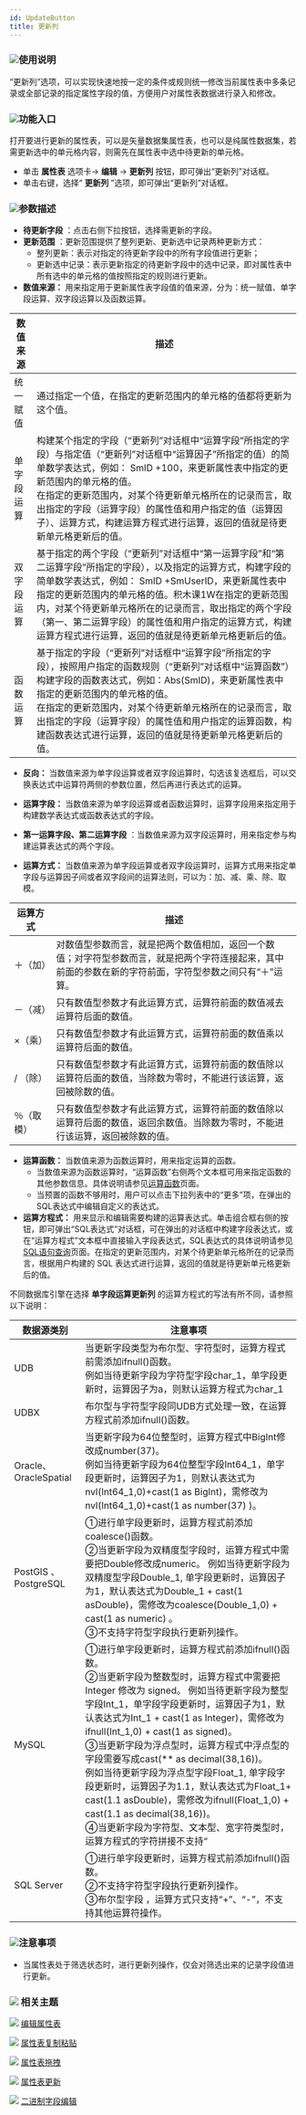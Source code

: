 ```yaml
---
id: UpdateButton
title: 更新列
---
```

### ![](../../img/read.gif)使用说明

“更新列”选项，可以实现快速地按一定的条件或规则统一修改当前属性表中多条记录或全部记录的指定属性字段的值，方便用户对属性表数据进行录入和修改。

### ![](../../img/read.gif)功能入口

打开要进行更新的属性表，可以是矢量数据集属性表，也可以是纯属性数据集，若需更新选中的单元格内容，则需先在属性表中选中待更新的单元格。

  * 单击 **属性表** 选项卡-> **编辑** -> **更新列** 按钮，即可弹出“更新列”对话框。 
  * 单击右键，选择“ **更新列** ”选项，即可弹出“更新列”对话框。

### ![](../../img/read.gif)参数描述

  * **待更新字段** ：点击右侧下拉按钮，选择需更新的字段。
  * **更新范围** ：更新范围提供了整列更新、更新选中记录两种更新方式： 
    * 整列更新：表示对指定的待更新字段中的所有字段值进行更新；
    * 更新选中记录：表示更新指定的待更新字段中的选中记录，即对属性表中所有选中的单元格的值按照指定的规则进行更新。
  * **数值来源：** 用来指定用于更新属性表字段值的值来源，分为：统一赋值、单字段运算、双字段运算以及函数运算。    
  
数值来源  | 描述  
---|---  
统一赋值  | 通过指定一个值，在指定的更新范围内的单元格的值都将更新为这个值。  
单字段运算  |构建某个指定的字段（“更新列”对话框中“运算字段”所指定的字段）与指定值（“更新列”对话框中“运算因子”所指定的值）的简单数学表达式，例如： SmID +100，来更新属性表中指定的更新范围内的单元格的值。</br>在指定的更新范围内，对某个待更新单元格所在的记录而言，取出指定的字段（运算字段）的属性值和用户指定的值（运算因子）、运算方式，构建运算方程式进行运算，返回的值就是待更新单元格更新后的值。  
双字段运算  |基于指定的两个字段（“更新列”对话框中“第一运算字段”和“第二运算字段”所指定的字段），以及指定的运算方式，构建字段的简单数学表达式，例如： SmID +SmUserID，来更新属性表中指定的更新范围内的单元格的值。积木课1W在指定的更新范围内，对某个待更新单元格所在的记录而言，取出指定的两个字段（第一、第二运算字段）的属性值和用户指定的运算方式，构建运算方程式进行运算，返回的值就是待更新单元格更新后的值。   
函数运算  |基于指定的字段（“更新列”对话框中“运算字段”所指定的字段），按照用户指定的函数规则（“更新列”对话框中“运算函数”）构建字段的函数表达式，例如：Abs(SmID)，来更新属性表中指定的更新范围内的单元格的值。</br>在指定的更新范围内，对某个待更新单元格所在的记录而言，取出指定的字段（运算字段）的属性值和用户指定的运算函数，构建函数表达式进行运算，返回的值就是待更新单元格更新后的值。  
  
  * **反向：** 当数值来源为单字段运算或者双字段运算时，勾选该复选框后，可以交换表达式中运算符两侧的参数位置，然后再进行表达式的运算。
  * **运算字段：** 当数值来源为单字段运算或者函数运算时，运算字段用来指定用于构建数学表达式或函数表达式的字段。

  * **第一运算字段、第二运算字段** ：当数值来源为双字段运算时，用来指定参与构建运算表达式的两个字段。
  * **运算方式：** 当数值来源为单字段运算或者双字段运算时，运算方式用来指定单字段与运算因子间或者双字段间的运算法则，可以为：加、减、乘、除、取模。   
   
运算方式  | 描述  
---|---  
＋（加）  |对数值型参数而言，就是把两个数值相加，返回一个数值；对字符型参数而言，就是把两个字符连接起来，其中前面的参数在新的字符前面，字符型参数之间只有“＋”运算。   
－（减）  |只有数值型参数才有此运算方式，运算符前面的数值减去运算符后面的数值。   
×（乘）  |只有数值型参数才有此运算方式，运算符前面的数值乘以运算符后面的数值。  
/ （除）  |只有数值型参数才有此运算方式，运算符前面的数值除以运算符后面的数值，当除数为零时，不能进行该运算，返回被除数的值。  
％（取模）  |只有数值型参数才有此运算方式，运算符前面的数值除以运算符后面的数值，返回余数值。当除数为零时，不能进行该运算，返回被除数的值。  
  
  * **运算函数：** 当数值来源为函数运算时，用来指定运算的函数。 
    * 当数值来源为函数运算时，“运算函数”右侧两个文本框可用来指定函数的其他参数信息。具体说明请参见[运算函数](Functions)页面。
    * 当预置的函数不够用时，用户可以点击下拉列表中的“更多”项，在弹出的SQL表达式中编辑自定义的表达式。
  * **运算方程式：** 用来显示和编辑需要构建的运算表达式。单击组合框右侧的按钮，即可弹出“SQL表达式”对话框，可在弹出的对话框中构建字段表达式，或在“运算方程式”文本框中直接输入字段表达式，SQL表达式的具体说明请参见[SQL语句查询](../../Query/SQLQueryDia)页面。在指定的更新范围内，对某个待更新单元格所在的记录而言，根据用户构建的 SQL 表达式进行运算，返回的值就是待更新单元格更新后的值。

不同数据库引擎在选择 **单字段运算更新列** 的运算方程式的写法有所不同，请参照以下说明：

数据源类别  | 注意事项  
---|---  
UDB |当更新字段类型为布尔型、字符型时，运算方程式前需添加ifnull()函数。</br>例如当待更新字段为字符型字段char_1，单字段更新时，运算因子为a，则默认运算方程式为char_1 || 'a'，需修改为ifnull(char_1,’’) || 'a'。  
UDBX  |布尔型与字符型字段同UDB方式处理一致，在运算方程式前添加ifnull()函数。  
Oracle、OracleSpatial  |当更新字段为64位整型时，运算方程式中BigInt修改成number(37)。  </br>例如当待更新字段为64位整型字段Int64_1，单字段更新时，运算因子为1，则默认表达式为nvl(Int64_1,0)+cast(1 as BigInt)，需修改为nvl(Int64_1,0)+cast(1 as number(37) )。   
PostGIS 、PostgreSQL |①进行单字段更新时，运算方程式前添加coalesce()函数。</br>②当更新字段为双精度型字段时，运算方程式中需要把Double修改成numeric。 例如当待更新字段为双精度型字段Double_1, 单字段更新时，运算因子为1，默认表达式为Double_1 + cast(1 asDouble)，需修改为coalesce(Double_1,0) + cast(1 as numeric) 。</br>③不支持字符型字段执行更新列操作。  
MySQL  |①进行单字段更新时，运算方程式前添加ifnull()函数。</br>②当更新字段为整数型时，运算方程式中需要把Integer 修改为 signed。 例如当待更新字段为整型字段Int_1，单字段字段更新时，运算因子为1，默认表达式为Int_1 + cast(1 as Integer)，需修改为ifnull(Int_1,0) + cast(1 as signed)。</br>③当更新字段为浮点型时，运算方程式中浮点型的字段需要写成cast(** as decimal(38,16))。  </br>例如当待更新字段为浮点型字段Float_1, 单字段字段更新时，运算因子为1.1，默认表达式为Float_1+ cast(1.1 asDouble)，需修改为ifnull(Float_1,0) + cast(1.1 as decimal(38,16))。</br>④当更新字段为字符型、文本型、宽字符类型时，运算方程式的字符拼接不支持“||”，应修改为concat(字段名/值，值/字段名)函数。 例如当更新字段为文本型字段Text_1，单字段字段更新时拼接字符aa，运算表达式的正确写法为：concat(ifnull(Text_1,’’),‘aa’)。  
SQL Server |①进行单字段更新时，运算方程式前添加ifnull()函数。</br>②不支持字符型字段执行更新列操作。</br>③布尔型字段 ，运算方式只支持“+”、“-”，不支持其他运算符操作。  
  
### ![](../../img/read.gif)注意事项

  * 当属性表处于筛选状态时，进行更新列操作，仅会对筛选出来的记录字段值进行更新。

### ![](../../img/seealso.png) 相关主题

![](../../img/smalltitle.png)  [编辑属性表](Editgroup)

![](../../img/smalltitle.png)  [属性表复制粘贴](CopyAndPaste)

![](../../img/smalltitle.png)  [属性表拖拽](DragTabular)

![](../../img/smalltitle.png)  [属性表更新](UpdateTabular)

![](../../img/smalltitle.png)  [二进制字段编辑](BinaryEdit)

  

